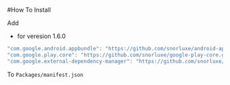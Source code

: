 #How To Install

Add

- for veresion 1.6.0
```cs
"com.google.android.appbundle": "https://github.com/snorluxe/android-app-bundle.git?path=Assets/_Root#1.6.0",
"com.google.play.core": "https://github.com/snorluxe/google-play-core.git?path=Assets/_Root#1.6.0",
"com.google.external-dependency-manager": "https://github.com/snorluxe/external-dependency-manager.git?path=Assets/_Root#1.2.166",
```

To `Packages/manifest.json`
